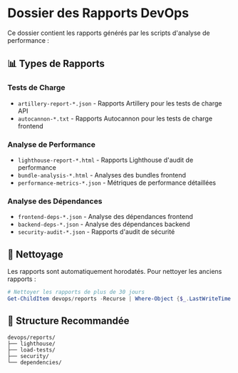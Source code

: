 # Dossier des Rapports DevOps

Ce dossier contient les rapports générés par les scripts d'analyse de performance :

## 📊 Types de Rapports

### Tests de Charge
- `artillery-report-*.json` - Rapports Artillery pour les tests de charge API
- `autocannon-*.txt` - Rapports Autocannon pour les tests de charge frontend

### Analyse de Performance
- `lighthouse-report-*.html` - Rapports Lighthouse d'audit de performance
- `bundle-analysis-*.html` - Analyses des bundles frontend
- `performance-metrics-*.json` - Métriques de performance détaillées

### Analyse des Dépendances
- `frontend-deps-*.json` - Analyse des dépendances frontend
- `backend-deps-*.json` - Analyse des dépendances backend
- `security-audit-*.json` - Rapports d'audit de sécurité

## 🧹 Nettoyage

Les rapports sont automatiquement horodatés. Pour nettoyer les anciens rapports :

```powershell
# Nettoyer les rapports de plus de 30 jours
Get-ChildItem devops/reports -Recurse | Where-Object {$_.LastWriteTime -lt (Get-Date).AddDays(-30)} | Remove-Item
```

## 📁 Structure Recommandée

```
devops/reports/
├── lighthouse/
├── load-tests/
├── security/
└── dependencies/
```
